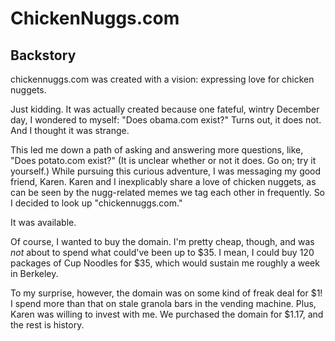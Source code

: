 # ChickenNuggs.com
## Backstory
chickennuggs.com was created with a vision: expressing love for chicken nuggets. 

Just kidding. It was actually created because one fateful, wintry December day, I wondered to myself: "Does obama.com exist?" Turns out, it does not. And I thought it was strange. 

This led me down a path of asking and answering more questions, like, "Does potato.com exist?" (It is unclear whether or not it does. Go on; try it yourself.) While pursuing this curious adventure, I was messaging my good friend, Karen. Karen and I inexplicably share a love of chicken nuggets, as can be seen by the nugg-related memes we tag each other in frequently. So I decided to look up "chickennuggs.com." 

It was available.

Of course, I wanted to buy the domain. I'm pretty cheap, though, and was _not_ about to spend what could've been up to $35. I mean, I could buy 120 packages of Cup Noodles for $35, which would sustain me roughly a week in Berkeley. 

To my surprise, however, the domain was on some kind of freak deal for $1! I spend more than that on stale granola bars in the vending machine. Plus, Karen was willing to invest with me. We purchased the domain for $1.17, and the rest is history.

